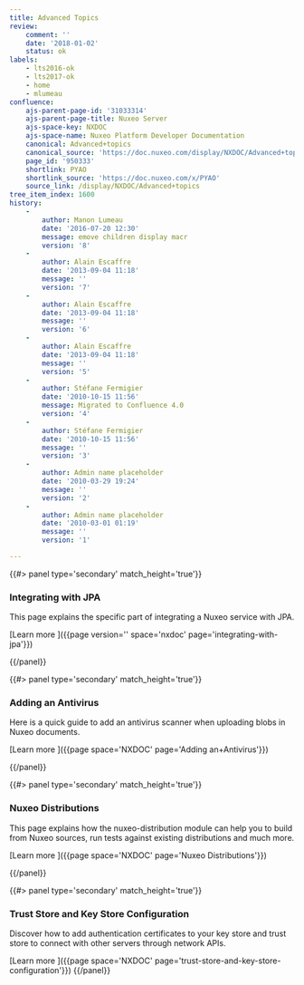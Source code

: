 ```yaml
---
title: Advanced Topics
review:
    comment: ''
    date: '2018-01-02'
    status: ok
labels:
    - lts2016-ok
    - lts2017-ok
    - home
    - mlumeau
confluence:
    ajs-parent-page-id: '31033314'
    ajs-parent-page-title: Nuxeo Server
    ajs-space-key: NXDOC
    ajs-space-name: Nuxeo Platform Developer Documentation
    canonical: Advanced+topics
    canonical_source: 'https://doc.nuxeo.com/display/NXDOC/Advanced+topics'
    page_id: '950333'
    shortlink: PYAO
    shortlink_source: 'https://doc.nuxeo.com/x/PYAO'
    source_link: /display/NXDOC/Advanced+topics
tree_item_index: 1600
history:
    -
        author: Manon Lumeau
        date: '2016-07-20 12:30'
        message: emove children display macr
        version: '8'
    -
        author: Alain Escaffre
        date: '2013-09-04 11:18'
        message: ''
        version: '7'
    -
        author: Alain Escaffre
        date: '2013-09-04 11:18'
        message: ''
        version: '6'
    -
        author: Alain Escaffre
        date: '2013-09-04 11:18'
        message: ''
        version: '5'
    -
        author: Stéfane Fermigier
        date: '2010-10-15 11:56'
        message: Migrated to Confluence 4.0
        version: '4'
    -
        author: Stéfane Fermigier
        date: '2010-10-15 11:56'
        message: ''
        version: '3'
    -
        author: Admin name placeholder
        date: '2010-03-29 19:24'
        message: ''
        version: '2'
    -
        author: Admin name placeholder
        date: '2010-03-01 01:19'
        message: ''
        version: '1'

---
```

<div class="row" data-equalizer data-equalize-on="medium"><div class="column medium-6">{{#> panel type='secondary' match_height='true'}}

### Integrating with JPA

This page explains the specific part of integrating a Nuxeo service with JPA.

[Learn more&nbsp;<i class="fa fa-long-arrow-right" aria-hidden="true"></i>]({{page version='' space='nxdoc' page='integrating-with-jpa'}})

{{/panel}}
</div>
<div class="column medium-6">
{{#> panel type='secondary' match_height='true'}}

### Adding an Antivirus

Here is a quick guide to add an antivirus scanner when uploading blobs in Nuxeo documents.

[Learn more&nbsp;<i class="fa fa-long-arrow-right" aria-hidden="true"></i>]({{page space='NXDOC' page='Adding an+Antivirus'}})

{{/panel}}
</div>
</div>
<div class="row" data-equalizer data-equalize-on="medium">
<div class="column medium-6">
{{#> panel type='secondary' match_height='true'}}

### Nuxeo Distributions

This page explains how the nuxeo-distribution module can help you to build from Nuxeo sources, run tests against existing distributions and much more.

[Learn more&nbsp;<i class="fa fa-long-arrow-right" aria-hidden="true"></i>]({{page space='NXDOC' page='Nuxeo Distributions'}})

{{/panel}}
</div>
<div class="column medium-6">
{{#> panel type='secondary' match_height='true'}}

### Trust Store and Key Store Configuration

Discover how to add authentication certificates to your key store and trust store to connect with other servers through network APIs.

[Learn more&nbsp;<i class="fa fa-long-arrow-right" aria-hidden="true"></i>]({{page space='NXDOC' page='trust-store-and-key-store-configuration'}})
{{/panel}}</div><div class="column medium-6">

</div></div>
